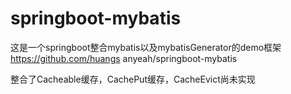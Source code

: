 # springboot-mybatis
这是一个springboot整合mybatis以及mybatisGenerator的demo框架
https://github.com/huangs
anyeah/springboot-mybatis

整合了Cacheable缓存，CachePut缓存，CacheEvict尚未实现